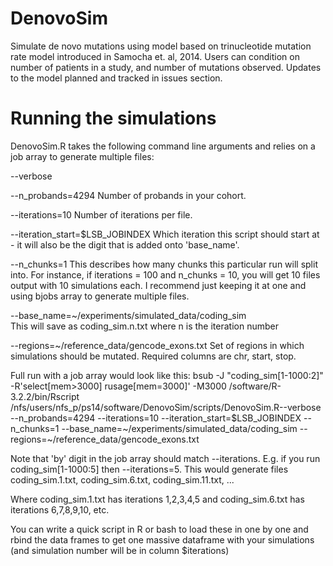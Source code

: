 # DenovoSim
Simulate de novo mutations using model based on trinucleotide mutation rate model introduced in Samocha et. al, 2014. Users can condition on number of patients in a study, and number of mutations observed. Updates to the model planned and tracked in issues section.

# Running the simulations
DenovoSim.R takes the following command line arguments and relies on a job array to generate multiple files:

--verbose

--n_probands=4294
Number of probands in your cohort.

--iterations=10
Number of iterations per file.

--iteration_start=\$LSB_JOBINDEX
Which iteration this script should start at - it will also be the digit that is added onto 'base_name'.

--n_chunks=1 
This describes how many chunks this particular run will split into. For instance, if iterations = 100 and n_chunks = 10, you will get 10 files output with 10 simulations each. I recommend just keeping it at one and using bjobs array to generate multiple files.

--base_name=~/experiments/simulated_data/coding_sim  
This will save as coding_sim.n.txt where n is the iteration number

--regions=~/reference_data/gencode_exons.txt
Set of regions in which simulations should be mutated. Required columns are chr, start, stop.

Full run with a job array would look like this:
bsub -J "coding_sim[1-1000:2]" -R'select[mem>3000] rusage[mem=3000]' -M3000 /software/R-3.2.2/bin/Rscript /nfs/users/nfs_p/ps14/software/DenovoSim/scripts/DenovoSim.R--verbose --n_probands=4294 --iterations=10 --iteration_start=\$LSB_JOBINDEX --n_chunks=1  --base_name=~/experiments/simulated_data/coding_sim --regions=~/reference_data/gencode_exons.txt

Note that 'by' digit in the job array should match --iterations. E.g. if you run coding_sim[1-1000:5] then --iterations=5. This would generate files coding_sim.1.txt, coding_sim.6.txt, coding_sim.11.txt, ...

Where coding_sim.1.txt has iterations 1,2,3,4,5 and coding_sim.6.txt has iterations 6,7,8,9,10, etc.

You can write a quick script in R or bash to load these in one by one and rbind the data frames to get one massive dataframe with your simulations (and simulation number will be in column $iterations)



